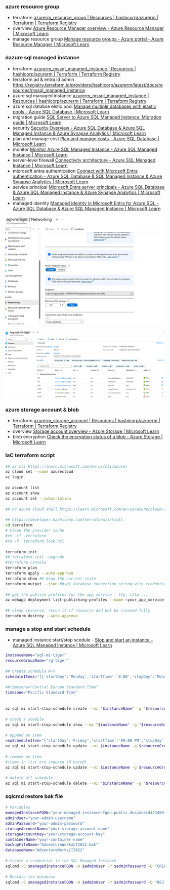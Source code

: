 ### azure resource group

- terraform [azurerm_resource_group | Resources | hashicorp/azurerm | Terraform | Terraform Registry](https://registry.terraform.io/providers/hashicorp/azurerm/latest/docs/resources/resource_group)
- overview [Azure Resource Manager overview - Azure Resource Manager | Microsoft Learn](https://learn.microsoft.com/en-us/azure/azure-resource-manager/management/overview)
- manage resource group [Manage resource groups - Azure portal - Azure Resource Manager | Microsoft Learn](https://learn.microsoft.com/en-us/azure/azure-resource-manager/management/manage-resource-groups-portal)

### dazure sql managed instance

- terraform [azurerm_mssql_managed_instance | Resources | hashicorp/azurerm | Terraform | Terraform Registry](https://registry.terraform.io/providers/hashicorp/azurerm/latest/docs/resources/mssql_managed_instance)
- terraform ad & entra id admin https://registry.terraform.io/providers/hashicorp/azurerm/latest/docs/resources/mssql_managed_instance
- azure sql managed instance [azurerm_mssql_managed_instance | Resources | hashicorp/azurerm | Terraform | Terraform Registry](https://registry.terraform.io/providers/hashicorp/azurerm/latest/docs/resources/mssql_managed_instance)
- azure sql databse elstic pool [Manage multiple databases with elastic pools - Azure SQL Database | Microsoft Learn](https://learn.microsoft.com/en-us/azure/azure-sql/database/elastic-pool-overview?view=azuresql)
- migration guide [SQL Server to Azure SQL Managed Instance: Migration guide | Microsoft Learn](https://learn.microsoft.com/en-us/data-migration/sql-server/managed-instance/guide)
- security [Security Overview - Azure SQL Database &amp; Azure SQL Managed Instance &amp; Azure Synapse Analytics | Microsoft Learn](https://learn.microsoft.com/en-us/azure/azure-sql/database/security-overview?view=azuresql)
- plan and manage cost [Plan and manage costs - Azure SQL Database | Microsoft Learn](https://learn.microsoft.com/en-us/azure/azure-sql/database/cost-management?view=azuresql&viewFallbackFrom=azuresql-mi)
- monitor [Monitor Azure SQL Managed Instance - Azure SQL Managed Instance | Microsoft Learn](https://learn.microsoft.com/en-us/azure/azure-sql/managed-instance/monitoring-sql-managed-instance-azure-monitor?view=azuresql)
- server-level firewall [Connectivity architecture - Azure SQL Managed Instance | Microsoft Learn](https://learn.microsoft.com/en-us/azure/azure-sql/managed-instance/connectivity-architecture-overview?view=azuresql)
- microsoft entra authentication [Connect with Microsoft Entra authentication - Azure SQL Database &amp; SQL Managed Instance &amp; Azure Synapse Analytics | Microsoft Learn](https://learn.microsoft.com/en-us/azure/azure-sql/database/authentication-microsoft-entra-connect-to-azure-sql?view=azuresql)
- service principal [Microsoft Entra server principals - Azure SQL Database &amp; Azure SQL Managed Instance &amp; Azure Synapse Analytics | Microsoft Learn](https://learn.microsoft.com/en-us/azure/azure-sql/database/authentication-azure-ad-logins?view=azuresql)
- managed identity [Managed identity in Microsoft Entra for Azure SQL - Azure SQL Database &amp; Azure SQL Managed Instance | Microsoft Learn](https://learn.microsoft.com/en-us/azure/azure-sql/database/authentication-azure-ad-user-assigned-managed-identity?view=azuresql)

![1727977767862](image/readme/1727977767862.png)

![1727977836316](image/readme/1727977836316.png)

### azure storage account & blob

- terraform [azurerm_storage_account | Resources | hashicorp/azurerm | Terraform | Terraform Registry](https://registry.terraform.io/providers/hashicorp/azurerm/latest/docs/resources/storage_account)
- overview [Storage account overview - Azure Storage | Microsoft Learn](https://learn.microsoft.com/en-us/azure/storage/common/storage-account-overview)
- blob encryption [Check the encryption status of a blob - Azure Storage | Microsoft Learn](https://learn.microsoft.com/en-us/azure/storage/blobs/storage-blob-encryption-status?tabs=portal)

### IaC terraform script

```bash
## az cli https://learn.microsoft.com/en-us/cli/azure/
az cloud set --name azurecloud
az login

az account list
az account show
az account set --subscription 

## or azure cloud shell https://learn.microsoft.com/en-us/azure/cloud-shell/overview

## https://developer.hashicorp.com/terraform/install
cd terraform
# Clean the provider cache
#rm -rf .terraform
#rm -f .terraform.lock.hcl

terraform init
## terraform init -upgrade
#terraform console
terraform plan
terraform apply --auto-approve
terraform show ## Show the current state
terraform output --json ##sql database connection string with credential - DONOT share or checkin to git repo

## get the publish profiles for the app service - ftp, sftp ...
az webapp deployment list-publishing-profiles --name <your_app_service_name> --resource-group <your_resource_group_name> --output json

## clean resource, rerun it if resource did not be cleaned fully
terraform destroy --auto-approve

```

### manage a stop and start schedule

- managed instance start/stop scedule - [Stop and start an instance - Azure SQL Managed Instance | Microsoft Learn](https://learn.microsoft.com/en-us/azure/azure-sql/managed-instance/instance-stop-start-how-to?view=azuresql&tabs=azure-cli-prep%2Cazure-cli)

```bash
instanceName="sql-mi-tiger"
resourceGroupName="rg-tiger"

## create schedule M-F
scheduleItems="[{'startDay':'Monday','startTime':'8:00','stopDay':'Monday','stopTime':'17:00'},{'startDay':'Tuesday','startTime':'8:00','stopDay':'Tuesday','stopTime':'17:00'},{'startDay':'Wednesday','startTime':'8:00','stopDay':'Wednesday','stopTime':'17:00'},{'startDay':'Thursday','startTime':'8:00','stopDay':'Thursday','stopTime':'17:00'},{'startDay':'Friday','startTime':'8:00','stopDay':'Friday','stopTime':'17:00'}]"

##timezone="Central Europe Standard Time"
timezone="Pacific Standard Time"


az sql mi start-stop-schedule create --mi "$instanceName" -g "$resourceGroupName" --timezone-id "$timezone" --schedule-list "$scheduleItems"

# check a scedule
az sql mi start-stop-schedule show --mi "$instanceName" -g "$resourceGroupName"

# append an item
newScheduleItem="{'startDay':'Friday','startTime':'09:00 PM','stopDay':'Friday','stopTime':'11:00 PM'}"
az sql mi start-stop-schedule update --mi $instanceName -g $resourceGroupName --add schedule_list "$newScheduleItem"

# remove an item
#items in list are indexed (0 based)
az sql mi start-stop-schedule update --mi $instanceName -g $resourceGroupName --remove schedule_list 2

# delete all schedule
az sql mi start-stop-schedule delete --mi "$instanceName" -g "$resourceGroupName"
```

### sqlcmd restore bak file

```bash
# Variables
managedInstanceFQDN="your-managed-instance-fqdn.public.dnszoneid12345678.database.windows.net,3342"
adminUser="your-admin-username"
adminPassword="your-admin-password"
storageAccountName="your-storage-account-name"
storageAccountKey="your-storage-account-key"
containerName="your-container-name"
backupFileName="AdventureWorksLT2022.bak"
databaseName="AdventureWorksLT2022"

# Create a credential in the SQL Managed Instance
sqlcmd -S $managedInstanceFQDN -U $adminUser -P $adminPassword -Q "CREATE CREDENTIAL [https://$storageAccountName.blob.core.windows.net/$containerName] WITH IDENTITY='SHARED ACCESS SIGNATURE', SECRET='$storageAccountKey'"

# Restore the database
sqlcmd -S $managedInstanceFQDN -U $adminUser -P $adminPassword -Q "RESTORE DATABASE [$databaseName] FROM URL = 'https://$storageAccountName.blob.core.windows.net/$containerName/$backupFileName' WITH FILE = 1, NOUNLOAD, STATS = 5"

```

